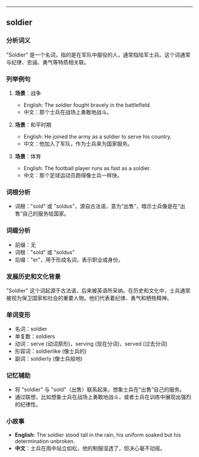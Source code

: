 
---------------
## soldier
### 分析词义
"Soldier" 是一个名词，指的是在军队中服役的人，通常指陆军士兵。这个词通常与纪律、忠诚、勇气等特质相关联。

### 列举例句
1. **场景**：战争
   - English: The soldier fought bravely in the battlefield.
   - 中文：那个士兵在战场上勇敢地战斗。
   
2. **场景**：和平时期
   - English: He joined the army as a soldier to serve his country.
   - 中文：他加入了军队，作为士兵来为国家服务。

3. **场景**：体育
   - English: The football player runs as fast as a soldier.
   - 中文：那个足球运动员跑得像士兵一样快。

### 词根分析
- 词根："sold" 或 "soldus"，源自古法语，意为“出售”，暗示士兵像是在“出售”自己的服务给国家。

### 词缀分析
- 前缀：无
- 词根："sold" 或 "soldus"
- 后缀："er"，用于形成名词，表示职业或身份。

### 发展历史和文化背景
"Soldier" 这个词起源于古法语，后来被英语所采纳。在历史和文化中，士兵通常被视为保卫国家和社会的重要人物。他们代表着纪律、勇气和牺牲精神。

### 单词变形
- 名词：soldier
- 单复数：soldiers
- 动词：serve (动词原形)，serving (现在分词)，served (过去分词)
- 形容词：soldierlike (像士兵的)
- 副词：soldierly (像士兵般地)

### 记忆辅助
- 将 "soldier" 与 "sold"（出售）联系起来，想象士兵在“出售”自己的服务。
- 通过联想，比如想象士兵在战场上勇敢地战斗，或者士兵在训练中展现出强烈的纪律性。

### 小故事
- **English**: The soldier stood tall in the rain, his uniform soaked but his determination unbroken.
- **中文**：士兵在雨中站立如松，他的制服湿透了，但决心毫不动摇。

